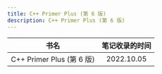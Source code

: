 ```yaml
---
title: C++ Primer Plus (第 6 版)
description: C++ Primer Plus (第 6 版)
---
```


|           书名            | 笔记收录的时间 |
| :-----------------------: | :------------: |
| C++ Primer Plus (第 6 版) |   2022.10.05   |
